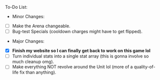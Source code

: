 To-Do List:
- Minor Changes:
- [ ] Make the Arena changeable.
- [ ] Bug-test Specials (cooldown charges might have to get flipped).

- Major Changes:
- [x] **Finish my website so I can finally get back to work on this game lol**
- [ ] Turn individual stats into a single stat array (this is gonna involve so much cleanup omg).
- [ ] Make everything NOT revolve around the Unit lol (more of a quality-of-life fix than anything).
